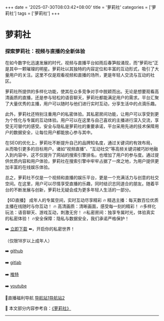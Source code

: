 +++
date = '2025-07-30T08:03:42+08:00'
title = '萝莉社'
categories = ['萝莉社']
tags = ['萝莉社']
+++

# 萝莉社

### 探索萝莉社：视频与直播的全新体验

在如今数字化迅速发展的时代，视频与直播平台如雨后春笋般涌现，而“萝莉社”正是其中一颗璀璨的明星。萝莉社以其独特的内容定位和丰富的互动形式，吸引了大量用户的关注。这里不仅是观看视频和直播的场所，更是年轻人交流与互动的社区。

萝莉社所提供的多样化功能，使其在众多竞争对手中脱颖而出。无论是想要观看高清画质的直播，还是参与轻松的语音聊天，萝莉社都能满足用户的需求。平台汇聚了大量优秀的主播，用户可以随时与他们进行实时互动，分享生活中的点滴乐趣。

此外，萝莉社还特别注重用户的私密体验。其私密房间功能，让用户可以享受到更为个性化与专属的互动体验。用户可以在这里与自己喜欢的主播进行深入交流，享受无可替代的感受。安全与隐私是萝莉社的重要承诺，平台采用先进的技术保障用户的数据安全，让每位用户都能放心参与其中。

在SEO的优化上，萝莉社不断提升自己的品牌知名度，通过关键词的有效布局，从而吸引更多的目标用户。诸如“视频直播”、“互动社交”等高频关键词被巧妙地融入到内容中，这不仅提升了网站的搜索引擎排名，也增加了用户的参与度。通过提供优质内容和用户体验，萝莉社在搜索引擎中牢牢占据了一席之地，为用户提供更加丰富的在线娱乐体验。

总之，萝莉社不仅是一个视频和直播的娱乐平台，更是一个充满活力与创意的社交空间。在这里，用户可以尽情享受直播的乐趣，同时结识志同道合的朋友。随着平台的不断发展与创新，萝莉社无疑会成为更多年轻人生活的一部分。

【6D直播】
成年人的专属空间，实时互动尽享精彩
🔥 精选主播：每天数百位优质主播在线随时与你互动！
🔥 高清画质：清晰画面，感受每一刻的精彩！
🔥多样化玩法：语音聊天、游戏互动，刺激无穷！
🔥私密房间：独享专属时光，体验真实的私密体验！
🔥安全保障：隐私与数据安全，我们承诺严格保护！

➡️ [立即下载](https://down123.s3.ap-east-1.amazonaws.com/down/down.html?channelCode=blog) ⬅️，开启你的私密世界！

（仅限18岁以上成年人）

➡️ [github](https://aldult-live.github.io/)

➡️ [gitlab](https://seo-09598d.gitlab.io/)

➡️ [推特](https://x.com/wegame33)

➡️ [youtube](https://www.youtube.com/@6Dlive)

🔞直播福利导航 [导航站1](https://webstack-86085a.gitlab.io/)[导航站2](https://onlygit123-2.github.io/)


📘 本文部分内容参考自：[《萝莉社》](https://github.com/ttt25721/ttt)

---
